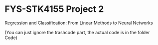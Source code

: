 # FYS-STK4155 Project 2

Regression and Classification: From Linear Methods to Neural Networks

(You can just ignore the trashcode part, the actual code is in the folder Code)
